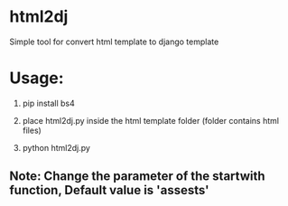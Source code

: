 # html2dj
Simple tool for convert html template to django template


# Usage:

1) pip install bs4

2) place html2dj.py inside the html template folder (folder contains html files)

3) python html2dj.py


## Note: Change the parameter of the startwith function, Default value is 'assests'
